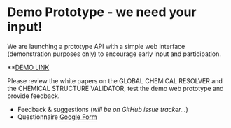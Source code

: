 # Demo Prototype - we need your input! 

We are launching a prototype API with a simple web interface (demonstration purposes only) to encourage early input and participation. 

**[DEMO LINK](https://pubchem.ncbi.nlm.nih.gov/resolver/resolver.cgi?action=input_form)

Please review the white papers on the GLOBAL CHEMICAL RESOLVER and the CHEMICAL STRUCTURE VALIDATOR, test the demo web prototype and provide feedback. 
- Feedback & suggestions (*will be on GitHub issue tracker...*)
- Questionnaire [Google Form](https://forms.gle/6m5Jrfj4gAJTuYEL9)
